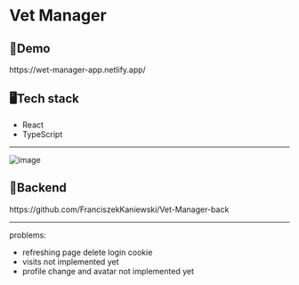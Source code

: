 <h1>Vet Manager</h1>

<h2>🐲Demo</h2>
https://wet-manager-app.netlify.app/

<h2>🖥️Tech stack</h2>
<ul>
  <li>React</li>
  <li>TypeScript</li>
</ul>
<hr/>

![image](https://github.com/FranciszekKaniewski/Vet-Manager-front/assets/98970655/7d41bc4c-5ce8-4740-80b3-509fb951f46d)


<h2>💾Backend</h2>
https://github.com/FranciszekKaniewski/Vet-Manager-back

<hr>
problems:
<ul>
  <li>refreshing page delete login cookie</li>
  <li>visits not implemented yet</li>
  <li>profile change and avatar not implemented yet</li>
</ul>
